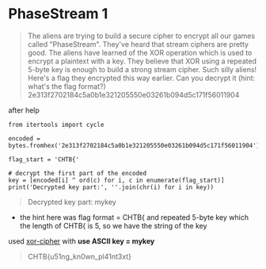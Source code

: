 # PhaseStream 1

>The aliens are trying to build a secure cipher to encrypt all our games called "PhaseStream". They've heard that stream ciphers are pretty good. The aliens have learned of the XOR operation which is used to encrypt a plaintext with a key. They believe that XOR using a repeated 5-byte key is enough to build a strong stream cipher. Such silly aliens! Here's a flag they encrypted this way earlier. Can you decrypt it (hint: what's the flag format?) 2e313f2702184c5a0b1e321205550e03261b094d5c171f56011904

after help
```
from itertools import cycle

encoded = bytes.fromhex('2e313f2702184c5a0b1e321205550e03261b094d5c171f56011904')

flag_start = 'CHTB{'

# decrypt the first part of the encoded
key = [encoded[i] ^ ord(c) for i, c in enumerate(flag_start)]
print('Decrypted key part:', ''.join(chr(i) for i in key))
```
>Decrypted key part: mykey

* the hint here was flag format = CHTB{ and repeated 5-byte key which the length of CHTB{ is 5, so we have the string of the key

used [xor-cipher](https://www.dcode.fr/xor-cipher) with **use ASCII key = mykey**

>CHTB{u51ng_kn0wn_pl41nt3xt}
